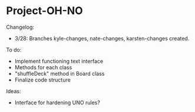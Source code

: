 # Project-OH-NO

Changelog:
* 3/28: Branches kyle-changes, nate-changes, karsten-changes created.

To do:

* Implement functioning text interface
* Methods for each class
* "shuffleDeck" method in Board class
* Finalize code structure

Ideas:

* Interface for hardening UNO rules?
